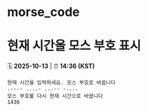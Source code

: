 # morse_code
# 현재 시간을 모스 부호 표시
<!-- MORSE_TIME_START -->
🗓️ **2025-10-13** | ⏰ **14:36 (KST)**

```
현재 시간을 입력하세요. 모스 부호로 바꿉니다
.---- ....- ...-- -....
모스 부호를 다시 현재 시간으로 바꿉니다
1436
```
<!-- MORSE_TIME_END -->
